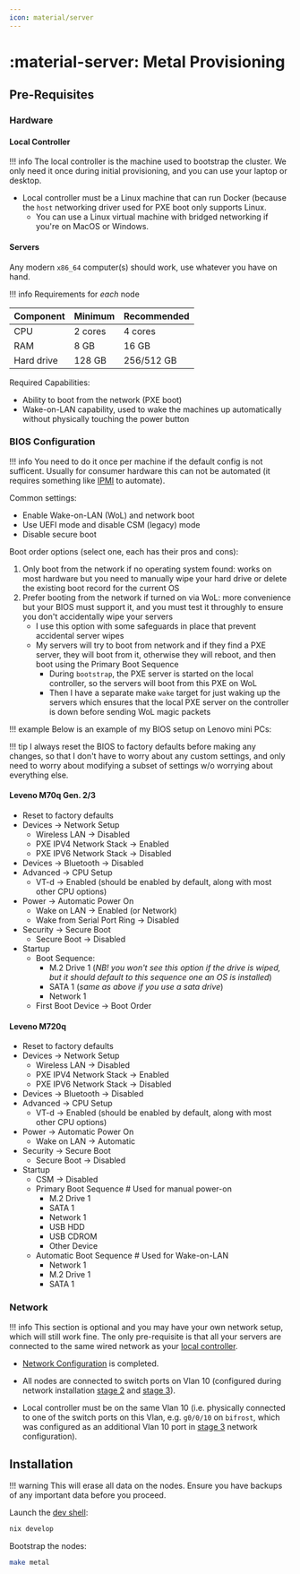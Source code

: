 ```yaml
---
icon: material/server
---
```


# :material-server: Metal Provisioning

## Pre-Requisites

### Hardware

#### Local Controller

!!! info
    The local controller is the machine used to bootstrap the cluster.
    We only need it once during initial provisioning, and you can use your laptop or desktop.

- Local controller must be a Linux machine that can run Docker (because the `host` networking driver used for PXE boot only supports Linux.
    - You can use a Linux virtual machine with bridged networking if you're on MacOS or Windows.

#### Servers

Any modern `x86_64` computer(s) should work, use whatever you have on hand.

!!! info
    Requirements for _each_ node

| Component  | Minimum | Recommended |
| ---------- | ------- | ----------- |
| CPU        | 2 cores | 4 cores     |
| RAM        | 8 GB    | 16 GB       |
| Hard drive | 128 GB  | 256/512 GB  |

Required Capabilities:

- Ability to boot from the network (PXE boot)
- Wake-on-LAN capability, used to wake the machines up automatically without physically touching the power button

### BIOS Configuration

!!! info
    You need to do it once per machine if the default config is not sufficent.
    Usually for consumer hardware this can not be automated
    (it requires something like [IPMI](https://en.wikipedia.org/wiki/Intelligent_Platform_Management_Interface) to automate).

Common settings:

- Enable Wake-on-LAN (WoL) and network boot
- Use UEFI mode and disable CSM (legacy) mode
- Disable secure boot

Boot order options (select one, each has their pros and cons):

1. Only boot from the network if no operating system found: works on most hardware but you need to manually wipe your hard drive or delete the existing boot record for the current OS
2. Prefer booting from the network if turned on via WoL: more convenience but your BIOS must support it, and you must test it throughly to ensure you don't accidentally wipe your servers
    - I use this option with some safeguards in place that prevent accidental server wipes
    - My servers will try to boot from network and if they find a PXE server, they will boot from it, otherwise they will reboot, and then boot using the Primary Boot Sequence
        - During `bootstrap`, the PXE server is started on the local controller, so the servers will boot from this PXE on WoL
        - Then I have a separate make `wake` target for just waking up the servers which ensures that the local PXE server on the controller is down before sending WoL magic packets

!!! example
    Below is an example of my BIOS setup on Lenovo mini PCs:

!!! tip
    I always reset the BIOS to factory defaults before making any changes, so that I don't have to worry about any custom settings, and only need to worry about modifying a subset of settings w/o worrying about everything else.

#### Leveno M70q Gen. 2/3

- Reset to factory defaults
- Devices -> Network Setup
    - Wireless LAN -> Disabled
    - PXE IPV4 Network Stack -> Enabled
    - PXE IPV6 Network Stack -> Disabled
- Devices -> Bluetooth -> Disabled
- Advanced -> CPU Setup
    - VT-d -> Enabled (should be enabled by default, along with most other CPU options)
- Power -> Automatic Power On
    - Wake on LAN -> Enabled (or Network)
    - Wake from Serial Port Ring -> Disabled
- Security -> Secure Boot
    - Secure Boot -> Disabled
- Startup
    - Boot Sequence:
        - M.2 Drive 1 (_NB! you won't see this option if the drive is wiped, but it should default to this sequence one an OS is installed_)
        - SATA 1 (_same as above if you use a sata drive_)
        - Network 1
    - First Boot Device -> Boot Order

#### Leveno M720q

- Reset to factory defaults
- Devices -> Network Setup
    - Wireless LAN -> Disabled
    - PXE IPV4 Network Stack -> Enabled
    - PXE IPV6 Network Stack -> Disabled
- Devices -> Bluetooth -> Disabled
- Advanced -> CPU Setup
    - VT-d -> Enabled (should be enabled by default, along with most other CPU options)
- Power -> Automatic Power On
    - Wake on LAN -> Automatic
- Security -> Secure Boot
    - Secure Boot -> Disabled
- Startup
    - CSM -> Disabled
    - Primary Boot Sequence  # Used for manual power-on
        - M.2 Drive 1
        - SATA 1
        - Network 1
        - USB HDD
        - USB CDROM
        - Other Device
    - Automatic Boot Sequence # Used for Wake-on-LAN
        - Network 1
        - M.2 Drive 1
        - SATA 1

### Network

!!! info
    This section is optional and you may have your own network setup, which will still work fine.
    The only pre-requisite is that all your servers are connected to the same wired network as your [local controller](#local-controller).

- [Network Configuration](./network.md) is completed.

- All nodes are connected to switch ports on Vlan 10 (configured during network installation [stage 2](network.md#stage-2) and [stage 3](network.md#stage-3)).

- Local controller must be on the same Vlan 10 (i.e. physically connected to one of the switch ports on this Vlan, e.g. `g0/0/10` on `bifrost`, which was configured as an additional Vlan 10 port in [stage 3](network.md#stage-3) network configuration).

## Installation

!!! warning
    This will erase all data on the nodes.
    Ensure you have backups of any important data before you proceed.

Launch the [dev shell](../../concepts/development-shell.md):

```sh
nix develop
```

Bootstrap the nodes:

```sh
make metal
```

